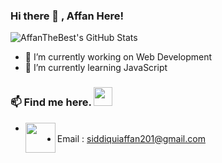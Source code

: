 ### Hi there 👋 , Affan Here!


![AffanTheBest's GitHub Stats](https://github-readme-stats.vercel.app/api?username=AffanTheBest&show_icons=true&count_private=true&title_color=333&icon_color=333&hide=["issues"])

<p align="left"> </p>


- 🔭 I’m currently working on Web Development
- 🌱 I’m currently learning JavaScript

### 📫 Find me here. <img src="https://media.giphy.com/media/WUlplcMpOCEmTGBtBW/giphy.gif" width="30"> 
* <a href="tg://resolve?domain=@AffanTheBest"> <img align="left" width="48px" src="https://github.com/IMZihad21/IMZihad21/blob/master/TG_icon.svg"/></a>    
* Email : [siddiquiaffan201@gmail.com](mailto:siddiquiaffan201@gmail.com)
